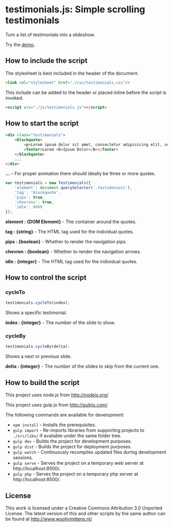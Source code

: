 # testimonials.js: Simple scrolling testimonials

Turn a list of testimonials into a slideshow.

Try the <a href="http://www.woollymittens.nl/default.php?url=useful-testimonials">demo</a>.

## How to include the script

The stylesheet is best included in the header of the document.

```html
<link rel="stylesheet" href="./css/testimonials.css"/>
```

This include can be added to the header or placed inline before the script is invoked.

```html
<script src="./js/testimonials.js"></script>
```

## How to start the script

```html
<div class="testimonials">
	<blockquote>
		<p>Lorem ipsum dolor sit amet, consectetur adipisicing elit, sed do eiusmod tempor incididunt ut labore et dolore magna aliqua.</p>
		<footer>Lorem <b>Ipsum Dolor</b></footer>
	</blockquote>
	...
</div>
```

**...** - For proper animation there should ideally be three or more quotes.

```javascript
var testimonials = new Testimonials({
	'element': document.querySelector('.testimonials'),
	'tag': 'blockquote',
	'pips': true,
	'chevrons': true,
	'idle': 8000
});
```

**element : {DOM Element}** - The container around the quotes.

**tag : {string}** - The HTML tag used for the individual quotes.

**pips : {boolean}** - Whether to render the navigation pips.

**chevron : {boolean}** - Whether to render the navigation arrows.

**idle : {integer}** - The HTML tag used for the individual quotes.

## How to control the script ##

### cycleTo

```javascript
testimonials.cycleTo(index);
```

Shows a specific testimonial.

**index : {integer}** - The number of the slide to show.

### cycleBy

```javascript
testimonials.cycleBy(delta);
```

Shows a next or previous slide.

**delta : {integer}** - The number of the slides to skip from the current one.

## How to build the script

This project uses node.js from http://nodejs.org/

This project uses gulp.js from http://gulpjs.com/

The following commands are available for development:
+ `npm install` - Installs the prerequisites.
+ `gulp import` - Re-imports libraries from supporting projects to `./src/libs/` if available under the same folder tree.
+ `gulp dev` - Builds the project for development purposes.
+ `gulp dist` - Builds the project for deployment purposes.
+ `gulp watch` - Continuously recompiles updated files during development sessions.
+ `gulp serve` - Serves the project on a temporary web server at http://localhost:8500/.
+ `gulp php` - Serves the project on a temporary php server at http://localhost:8500/.

## License

This work is licensed under a Creative Commons Attribution 3.0 Unported License. The latest version of this and other scripts by the same author can be found at http://www.woollymittens.nl/
